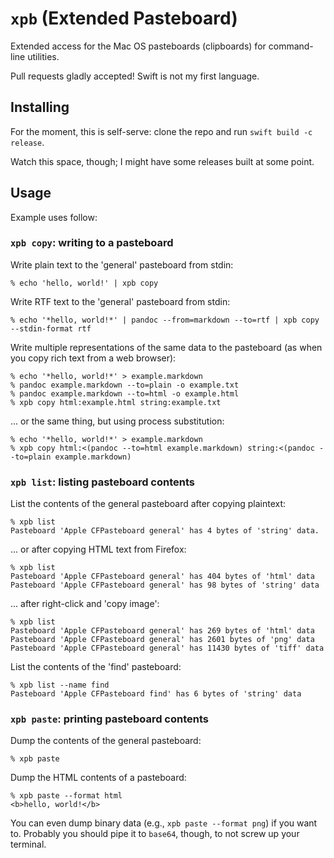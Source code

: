 # `xpb` (Extended Pasteboard)

Extended access for the Mac OS pasteboards (clipboards) for command-line utilities.

Pull requests gladly accepted! Swift is not my first language.

## Installing

For the moment, this is self-serve: clone the repo and run `swift build -c release`.

Watch this space, though; I might have some releases built at some point.


## Usage

Example uses follow:

### `xpb copy`: writing to a pasteboard

Write plain text to the 'general' pasteboard from stdin:
```
% echo 'hello, world!' | xpb copy
```

Write RTF text to the 'general' pasteboard from stdin:
```
% echo '*hello, world!*' | pandoc --from=markdown --to=rtf | xpb copy --stdin-format rtf
```

Write multiple representations of the same data to the pasteboard (as when you copy rich text from
a web browser):

```
% echo '*hello, world!*' > example.markdown
% pandoc example.markdown --to=plain -o example.txt
% pandoc example.markdown --to=html -o example.html
% xpb copy html:example.html string:example.txt
```

... or the same thing, but using process substitution:

```
% echo '*hello, world!*' > example.markdown
% xpb copy html:<(pandoc --to=html example.markdown) string:<(pandoc --to=plain example.markdown)
```


### `xpb list`: listing pasteboard contents

List the contents of the general pasteboard after copying plaintext:
```
% xpb list
Pasteboard 'Apple CFPasteboard general' has 4 bytes of 'string' data.
```

... or after copying HTML text from Firefox:
```
% xpb list
Pasteboard 'Apple CFPasteboard general' has 404 bytes of 'html' data
Pasteboard 'Apple CFPasteboard general' has 98 bytes of 'string' data
```

... after right-click and 'copy image':
```
% xpb list
Pasteboard 'Apple CFPasteboard general' has 269 bytes of 'html' data
Pasteboard 'Apple CFPasteboard general' has 2601 bytes of 'png' data
Pasteboard 'Apple CFPasteboard general' has 11430 bytes of 'tiff' data
```

List the contents of the 'find' pasteboard:
```
% xpb list --name find
Pasteboard 'Apple CFPasteboard find' has 6 bytes of 'string' data
```

### `xpb paste`: printing pasteboard contents

Dump the contents of the general pasteboard:
```
% xpb paste
```

Dump the HTML contents of a pasteboard:
```
% xpb paste --format html
<b>hello, world!</b>
```

You can even dump binary data (e.g., `xpb paste --format png`) if you want to. Probably you should
pipe it to `base64`, though, to not screw up your terminal.

